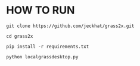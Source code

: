 # HOW TO RUN
```
git clone https://github.com/jeckhat/grass2x.git
```
```
cd grass2x
```
```
pip install -r requirements.txt
```
```
python localgrassdesktop.py
```